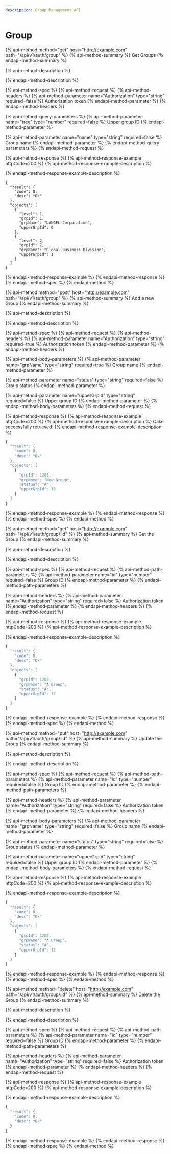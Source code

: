 ```yaml
---
description: Group Management API
---
```


# Group

{% api-method method="get" host="http://example.com" path="/api/v1/auth/group" %}
{% api-method-summary %}
Get Groups
{% endapi-method-summary %}

{% api-method-description %}

{% endapi-method-description %}

{% api-method-spec %}
{% api-method-request %}
{% api-method-headers %}
{% api-method-parameter name="Authorization" type="string" required=false %}
Authorization token
{% endapi-method-parameter %}
{% endapi-method-headers %}

{% api-method-query-parameters %}
{% api-method-parameter name="tree" type="number" required=false %}
Upper group ID
{% endapi-method-parameter %}

{% api-method-parameter name="name" type="string" required=false %}
Group name
{% endapi-method-parameter %}
{% endapi-method-query-parameters %}
{% endapi-method-request %}

{% api-method-response %}
{% api-method-response-example httpCode=200 %}
{% api-method-response-example-description %}

{% endapi-method-response-example-description %}

```
{
  "result": {
    "code": 0,
    "desc": "Ok"
  },
  "objects": [
    {
      "level": 1,
      "grpId": 1,
      "grpName": "UANGEL Corporation",
      "upperGrpId": 0
    },
    {
      "level": 2,
      "grpId": 7,
      "grpName": "Global Business Division",
      "upperGrpId": 1
    }
  ]
}
```
{% endapi-method-response-example %}
{% endapi-method-response %}
{% endapi-method-spec %}
{% endapi-method %}

{% api-method method="post" host="http://example.com" path="/api/v1/auth/group" %}
{% api-method-summary %}
Add a new Group
{% endapi-method-summary %}

{% api-method-description %}

{% endapi-method-description %}

{% api-method-spec %}
{% api-method-request %}
{% api-method-headers %}
{% api-method-parameter name="Authorization" type="string" required=true %}
Authorization token
{% endapi-method-parameter %}
{% endapi-method-headers %}

{% api-method-body-parameters %}
{% api-method-parameter name="grpName" type="string" required=true %}
Group name
{% endapi-method-parameter %}

{% api-method-parameter name="status" type="string" required=false %}
Group status
{% endapi-method-parameter %}

{% api-method-parameter name="upperGrpId" type="string" required=false %}
Upper group ID
{% endapi-method-parameter %}
{% endapi-method-body-parameters %}
{% endapi-method-request %}

{% api-method-response %}
{% api-method-response-example httpCode=200 %}
{% api-method-response-example-description %}
Cake successfully retrieved.
{% endapi-method-response-example-description %}

```javascript
{
  "result": {
    "code": 0,
    "desc": "Ok"
  },
  "objects": [
    {
      "grpId": 1201,
      "grpName": "New Group",
      "status": "A",
      "upperGrpId": 12
    }
  ]
}
```
{% endapi-method-response-example %}
{% endapi-method-response %}
{% endapi-method-spec %}
{% endapi-method %}

{% api-method method="get" host="http://example.com" path="/api/v1/auth/group/:id" %}
{% api-method-summary %}
Get the Group
{% endapi-method-summary %}

{% api-method-description %}

{% endapi-method-description %}

{% api-method-spec %}
{% api-method-request %}
{% api-method-path-parameters %}
{% api-method-parameter name="id" type="number" required=false %}
Group ID
{% endapi-method-parameter %}
{% endapi-method-path-parameters %}

{% api-method-headers %}
{% api-method-parameter name="Authorization" type="string" required=false %}
Authorization token
{% endapi-method-parameter %}
{% endapi-method-headers %}
{% endapi-method-request %}

{% api-method-response %}
{% api-method-response-example httpCode=200 %}
{% api-method-response-example-description %}

{% endapi-method-response-example-description %}

```javascript
{
  "result": {
    "code": 0,
    "desc": "Ok"
  },
  "objects": [
    {
      "grpId": 1202,
      "grpName": "A Group",
      "status": "A",
      "upperGrpId": 12
    }
  ]
}
```
{% endapi-method-response-example %}
{% endapi-method-response %}
{% endapi-method-spec %}
{% endapi-method %}

{% api-method method="put" host="http://example.com" path="/api/v1/auth/group/:id" %}
{% api-method-summary %}
Update the Group
{% endapi-method-summary %}

{% api-method-description %}

{% endapi-method-description %}

{% api-method-spec %}
{% api-method-request %}
{% api-method-path-parameters %}
{% api-method-parameter name="id" type="number" required=false %}
Group ID
{% endapi-method-parameter %}
{% endapi-method-path-parameters %}

{% api-method-headers %}
{% api-method-parameter name="Authorization" type="string" required=false %}
Authorization token
{% endapi-method-parameter %}
{% endapi-method-headers %}

{% api-method-body-parameters %}
{% api-method-parameter name="grpName" type="string" required=false %}
Group name
{% endapi-method-parameter %}

{% api-method-parameter name="status" type="string" required=false %}
Group status
{% endapi-method-parameter %}

{% api-method-parameter name="upperGrpId" type="string" required=false %}
Upper group ID
{% endapi-method-parameter %}
{% endapi-method-body-parameters %}
{% endapi-method-request %}

{% api-method-response %}
{% api-method-response-example httpCode=200 %}
{% api-method-response-example-description %}

{% endapi-method-response-example-description %}

```javascript
{
  "result": {
    "code": 0,
    "desc": "Ok"
  },
  "objects": [
    {
      "grpId": 1202,
      "grpName": "A Group",
      "status": "A",
      "upperGrpId": 12
    }
  ]
}
```
{% endapi-method-response-example %}
{% endapi-method-response %}
{% endapi-method-spec %}
{% endapi-method %}

{% api-method method="delete" host="http://example.com" path="/api/v1/auth/group/:id" %}
{% api-method-summary %}
Delete the Group
{% endapi-method-summary %}

{% api-method-description %}

{% endapi-method-description %}

{% api-method-spec %}
{% api-method-request %}
{% api-method-path-parameters %}
{% api-method-parameter name="id" type="number" required=false %}
Group ID
{% endapi-method-parameter %}
{% endapi-method-path-parameters %}

{% api-method-headers %}
{% api-method-parameter name="Authorization" type="string" required=false %}
Authorization token
{% endapi-method-parameter %}
{% endapi-method-headers %}
{% endapi-method-request %}

{% api-method-response %}
{% api-method-response-example httpCode=200 %}
{% api-method-response-example-description %}

{% endapi-method-response-example-description %}

```javascript
{
  "result": {
    "code": 0,
    "desc": "Ok"
  }
}
```
{% endapi-method-response-example %}
{% endapi-method-response %}
{% endapi-method-spec %}
{% endapi-method %}

